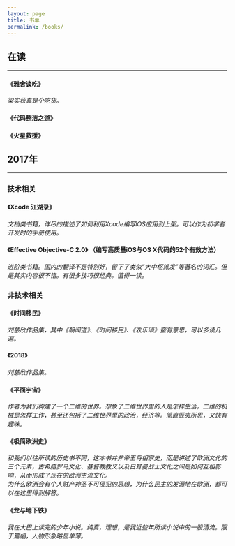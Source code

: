 ```yaml
---
layout: page
title: 书单
permalink: /books/
---
```



## 在读
***

#### 《雅舍谈吃》
*梁实秋真是个吃货。*

#### 《代码整洁之道》

#### 《火星救援》

## 2017年
***
### 技术相关
#### 《Xcode 江湖录》
*文档类书籍，详尽的描述了如何利用Xcode编写iOS应用到上架。可以作为初学者开发时的手册使用。*

#### 《Effective Objective-C 2.0》 （编写高质量iOS与OS X代码的52个有效方法）
*进阶类书籍。国内的翻译不是特别好，留下了类似“大中枢派发”等著名的词汇。但是其实内容很不错。有很多技巧很经典。值得一读。*

### 非技术相关
#### 《时间移民》
*刘慈欣作品集，其中《朝闻道》、《时间移民》、《欢乐颂》蛮有意思，可以多读几遍。* 

#### 《2018》
*刘慈欣作品集。* 

#### 《平面宇宙》
*作者为我们构建了一个二维的世界。想象了二维世界里的人是怎样生活，二维的机械是怎样工作，甚至还包括了二维世界里的政治，经济等。简直匪夷所思，又饶有趣味。*

#### 《极简欧洲史》  
*和我们以往所读的历史书不同，这本书并非帝王将相家史，而是讲述了欧洲文化的三个元素，古希腊罗马文化、基督教教义以及日耳曼战士文化之间是如何互相影响，从而形成了现在的欧洲主流文化。  
为什么欧洲会有个人财产神圣不可侵犯的思想，为什么民主的发源地在欧洲，都可以在这里得到解答。*

#### 《龙与地下铁》  
*我在大巴上读完的少年小说。纯真，理想，是我近些年所读小说中的一股清流。限于篇幅，人物形象略显单薄。*

